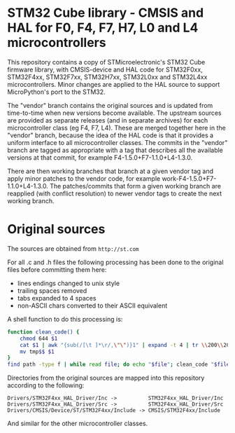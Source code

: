 STM32 Cube library - CMSIS and HAL for F0, F4, F7, H7, L0 and L4 microcontrollers
=================================================================================

This repository contains a copy of STMicroelectronic's STM32 Cube firmware
library, with CMSIS-device and HAL code for STM32F0xx, STM32F4xx, STM32F7xx,
STM32H7xx, STM32L0xx and STM32L4xx microcontrollers.  Minor changes are
applied to the HAL source to support MicroPython's port to the STM32.

The "vendor" branch contains the original sources and is updated from
time-to-time when new versions become available.  The upstream sources are
provided as separate releases (and in separate archives) for each
microcontroller class (eg F4, F7, L4).  These are merged together here in
the "vendor" branch, because the idea of the HAL code is that it provides a
uniform interface to all microcontroller classes.  The commits in the "vendor"
branch are tagged as appropriate with a tag that describes all the available
versions at that commit, for example F4-1.5.0+F7-1.1.0+L4-1.3.0.

There are then working branches that branch at a given vendor tag and apply
minor patches to the vendor code, for example work-F4-1.5.0+F7-1.1.0+L4-1.3.0.
The patches/commits that form a given working branch are reapplied (with
conflict resolution) to newer vendor tags to create the next working branch.

Original sources
================

The sources are obtained from ``http://st.com``

For all .c and .h files the following processing has been done to the original
files before committing them here:
- lines endings changed to unix style
- trailing spaces removed
- tabs expanded to 4 spaces
- non-ASCII chars converted to their ASCII equivalent

A shell function to do this processing is:
```sh
function clean_code() {
    chmod 644 $1
    cat $1 | awk "{sub(/[\t ]*\r/,\"\")}1" | expand -t 4 | tr \\200\\205\\211\\221\\222\\223\\224\\226\\231\\244\\261\\265\\302\\327\\342 \'??\'\'\"\"\\-\'??u?x\' > tmp$$
    mv tmp$$ $1
}
find path -type f | while read file; do echo "$file"; clean_code "$file"; done
```

Directories from the original sources are mapped into this repository according
to the following:
```
Drivers/STM32F4xx_HAL_Driver/Inc ->          STM32F4xx_HAL_Driver/Inc
Drivers/STM32F4xx_HAL_Driver/Src ->          STM32F4xx_HAL_Driver/Src
Drivers/CMSIS/Device/ST/STM32F4xx/Include -> CMSIS/STM32F4xx/Include
```
And similar for the other microcontroller classes.
